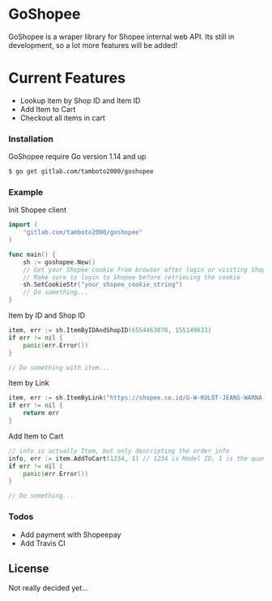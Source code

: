 # GoShopee

GoShopee is a wraper library for Shopee internal web API. Its still in development, so a lot more features will be added!

# Current Features

  - Lookup item by Shop ID and Item ID
  - Add Item to Cart
  - Checkout all items in cart

### Installation

GoShopee require Go version 1.14 and up

```sh
$ go get gitlab.com/tamboto2000/goshopee
```

### Example

Init Shopee client

```go
import (
    "gitlab.com/tamboto2000/goshopee"
)

func main() {
    sh := goshopee.New()
    // Get your Shopee cookie from browser after login or visiting Shopee web.
    // Make sure to login to Shopee before retrieving the cookie
    sh.SetCookieStr("your_shopee_cookie_string")
    // Do something...
}
```

Item by ID and Shop ID
```go
item, err := sh.ItemByIDAndShopID(6554463078, 155149633)
if err != nil {
	panic(err.Error())
}

// Do something with item...
```

Item by Link
```go
item, err := sh.ItemByLink("https://shopee.co.id/G-W-KULOT-JEANS-WARNA-i.40659222.6060064837")
if err != nil {
	return err
}
```

Add Item to Cart
```go
// info is actually Item, but only descripting the order info
info, err := item.AddToCart(1234, 1) // 1234 is Model ID, 1 is the quantity
if err != nil {
    panic(err.Error())
}

// Do something...
```

### Todos

 - Add payment with Shopeepay
 - Add Travis CI

License
----

Not really decided yet...
